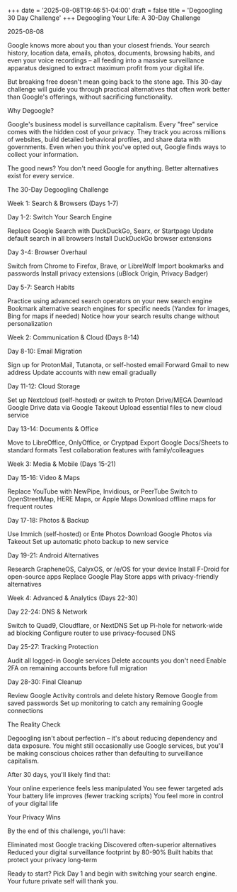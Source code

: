 +++
date = '2025-08-08T19:46:51-04:00'
draft = false
title = 'Degoogling 30 Day Challenge'
+++
Degoogling Your Life: A 30-Day Challenge

2025-08-08

Google knows more about you than your closest friends. Your search history, location data, emails, photos, documents, browsing habits, and even your voice recordings – all feeding into a massive surveillance apparatus designed to extract maximum profit from your digital life.

But breaking free doesn't mean going back to the stone age. This 30-day challenge will guide you through practical alternatives that often work better than Google's offerings, without sacrificing functionality.

Why Degoogle?

Google's business model is surveillance capitalism. Every "free" service comes with the hidden cost of your privacy. They track you across millions of websites, build detailed behavioral profiles, and share data with governments. Even when you think you've opted out, Google finds ways to collect your information.

The good news? You don't need Google for anything. Better alternatives exist for every service.

The 30-Day Degoogling Challenge

Week 1: Search & Browsers (Days 1-7)

Day 1-2: Switch Your Search Engine

Replace Google Search with DuckDuckGo, Searx, or Startpage
Update default search in all browsers
Install DuckDuckGo browser extensions

Day 3-4: Browser Overhaul

Switch from Chrome to Firefox, Brave, or LibreWolf
Import bookmarks and passwords
Install privacy extensions (uBlock Origin, Privacy Badger)

Day 5-7: Search Habits

Practice using advanced search operators on your new search engine
Bookmark alternative search engines for specific needs (Yandex for images, Bing for maps if needed)
Notice how your search results change without personalization

Week 2: Communication & Cloud (Days 8-14)

Day 8-10: Email Migration

Sign up for ProtonMail, Tutanota, or self-hosted email
Forward Gmail to new address
Update accounts with new email gradually

Day 11-12: Cloud Storage

Set up Nextcloud (self-hosted) or switch to Proton Drive/MEGA
Download Google Drive data via Google Takeout
Upload essential files to new cloud service

Day 13-14: Documents & Office

Move to LibreOffice, OnlyOffice, or Cryptpad
Export Google Docs/Sheets to standard formats
Test collaboration features with family/colleagues

Week 3: Media & Mobile (Days 15-21)

Day 15-16: Video & Maps

Replace YouTube with NewPipe, Invidious, or PeerTube
Switch to OpenStreetMap, HERE Maps, or Apple Maps
Download offline maps for frequent routes

Day 17-18: Photos & Backup

Use Immich (self-hosted) or Ente Photos
Download Google Photos via Takeout
Set up automatic photo backup to new service

Day 19-21: Android Alternatives

Research GrapheneOS, CalyxOS, or /e/OS for your device
Install F-Droid for open-source apps
Replace Google Play Store apps with privacy-friendly alternatives

Week 4: Advanced & Analytics (Days 22-30)

Day 22-24: DNS & Network

Switch to Quad9, Cloudflare, or NextDNS
Set up Pi-hole for network-wide ad blocking
Configure router to use privacy-focused DNS

Day 25-27: Tracking Protection

Audit all logged-in Google services
Delete accounts you don't need
Enable 2FA on remaining accounts before full migration

Day 28-30: Final Cleanup

Review Google Activity controls and delete history
Remove Google from saved passwords
Set up monitoring to catch any remaining Google connections

The Reality Check

Degoogling isn't about perfection – it's about reducing dependency and data exposure. You might still occasionally use Google services, but you'll be making conscious choices rather than defaulting to surveillance capitalism.

After 30 days, you'll likely find that:

Your online experience feels less manipulated
You see fewer targeted ads
Your battery life improves (fewer tracking scripts)
You feel more in control of your digital life

Your Privacy Wins

By the end of this challenge, you'll have:

Eliminated most Google tracking
Discovered often-superior alternatives
Reduced your digital surveillance footprint by 80-90%
Built habits that protect your privacy long-term

Ready to start? Pick Day 1 and begin with switching your search engine. Your future private self will thank you.
